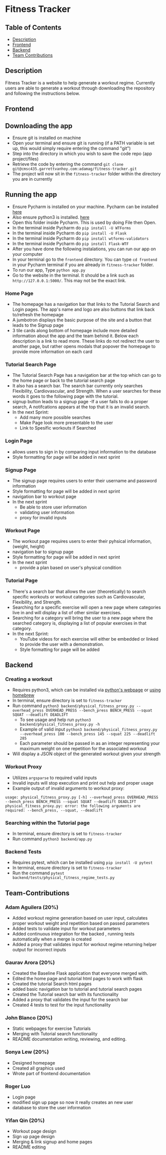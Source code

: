 # Fitness Tracker

## Table of Contents
* [Description](#description)
* [Frontend](#frontend)
* [Backend](#backend)
* [Team Contributions](#team-contributions)

## Description
Fitness Tracker is a website to help generate a workout regime. Currently users are able to generate a workout through downloading the repository and following the instructions below.

## Frontend

## Downloading the app
- Ensure git is installed on machine 
- Open your terminal and ensure git is running (if a PATH variable is set up, this would simply require entering the command "git") 
- Step into the directory in which you wish to save the code repo (app project/files)
- Retrieve the code by entering the command `git clone git@cmsc435.garrettvanhoy.com:adamag/fitness-tracker.git`
- The project will now sit in the `fitness-tracker` folder within the directory you are in currently

## Running the app
- Ensure Pycharm is installed on your machine. Pycharm can be installed [here](https://www.jetbrains.com/pycharm/download/)
- Also ensure python3 is installed. [here](https://www.python.org/downloads/)
- Open this folder inside Pycharm. This is used by doing File then Open.
- In the terminal inside Pycharm do `pip install -U WTForms`
- In the terminal inside Pycharm do `pip install -U Flask`
- In the terminal inside Pycharm do `pip install wtforms-validators`
- In the terminal inside Pycharm do `pip install Flask-WTF`
- After you have done the following instalations, you can run our app on your computer
- In your terminal go to the `frontend` directory. You can type `cd frontend` in your Pycharm terminal if you are already in `fitness-tracker` folder.
- To run our app, Type `python app.py`
- Go to the website in the terminal. It should be a link such as `http://127.0.0.1:5000/`. This may not be the exact link.

### Home Page
- The homepage has a navigation bar that links to the Tutorial Search and Login pages. The app's name and logo are also buttons that link back to/refresh the homepage
- A jumbotron displays the basic purpose of the site and a button that leads to the Signup page
- 3 tile cards along bottom of homepage include more detailed information about the app and the team behind it. Below each description is a link to read more. These links do not redirect the user to another page, but rather opens modals that popover the homepage to provide more information on each card

### Tutorial Search Page
- The Tutorial Search Page has a navigation bar at the top which can go to the home page or back to the tutorial search page
- It also has a search bar. The search bar currently only searches Flexibility, Cardiovascular, and Strength. When a user searches for these words
it goes to the following page with the tutorial.
- signup button leads to a signup page 
-If a user fails to do a proper search, A notifcations appears at the top that it is an invalid search.
- In the next Sprint:
     - Add many more possible searches
     - Make Page look more presentable to the user
     - Link to Spesific workouts if Searched

### Login Page
- allows users to sign in by comparing input information to the database
- Style formatting for page will be added in next sprint

### Signup Page
- The signup page requires users to enter their username and password information 
- Style formatting for page will be added in next sprint
- navigation bar to workout page
- In the next sprint 
     - Be able to store user information 
     - validating user information 
     - proxy for invalid inputs

### Workout Page
- The workout page requires users to enter their pyhsical information, (weight, height)
- navigation bar to signup page 
- Style formatting for page will be added in next sprint
- In the next sprint 
     - provide a plan based on user's physical condition

### Tutorial Page
- There's a search bar that allows the user (theoretically) to search specific workouts or workout categories such as Cardiovascular, Flexibility, and Strength.
- Searching for a specific exercise will open a new page where categories live in and will display a list of other similar exercises.
- Searching for a category will bring the user to a new page where the searched category is, displaying a list of popular exercises in that category.
- In the next Sprint:
     - YouTube videos for each exercise will either be embedded or linked to provide the user with a demonstration.
     - Style formatting for page will be added

## Backend

### Creating a workout
- Requires python3, which can be installed via [python's webpage](https://www.python.org/downloads/) or [using homebrew](https://docs.python-guide.org/starting/install3/osx/)
- In terminal, ensure directory is set to `fitness-tracker`
- Run command `python3 backend/physical_fitness_proxy.py --overhead_press OVERHEAD_PRESS --bench_press BENCH_PRESS --squat SQUAT --deadlift DEADLIFT`
     - To see usage and help run `python3 backend/physical_fitness_proxy.py -h`
     - Example of valid input `python3 backend/physical_fitness_proxy.py --overhead_press 100 --bench_press 145 --squat 225 --deadlift 285`
     - Each parameter should be passed in as an integer representing your maximum weight on one repetition for the associated workout
- Will display a JSON object of the generated workout given your strength

### Workout Proxy
- Utilizes `argsparse` to required valid inputs
- Invalid inputs will stop execution and print out help and proper usage
- Example output of invalid arguments to workout proxy:
```
usage: physical_fitness_proxy.py [-h] --overhead_press OVERHEAD_PRESS --bench_press BENCH_PRESS --squat SQUAT --deadlift DEADLIFT
physical_fitness_proxy.py: error: the following arguments are required: --bench_press, --squat, --deadlift
```

### Searching within the Tutorial page
- In terminal, ensure directory is set to `fitness-tracker`
- Run command `python3 backend/app.py`


### Backend Tests
- Requires pytest, which can be installed using `pip install -U pytest`
- In terminal, ensure directory is set to `fitness-tracker`
- Run the command `pytest backend/tests/physical_fitness_regime_tests.py`

## Team-Contributions

### Adam Aguilera (20%)
- Added workout regime generation based on user input, calculates proper workout weight and repetition based on passed parameters
- Added tests to validate input for workout parameters
- Added continuous integration for the backed , running tests automatically when a merge is created
- Added a proxy that validates input for workout regime returning helper output for incorrect inputs

### Gaurav Arora (20%)
- Created the Baseline Flask application that everyone merged with.
- Edited the home page and tutorial html pages to work with flask
- Created the tutorial Search html pages
- added basic navigation bar to tutorial and tutorial search pages
- Created the Tutorial search bar with its functionality 
- Added a proxy that validates the input for the search bar
- Created 4 tests to test for the input functionality
 
### John Blanco (20%)
- Static webpages for exercise Tutorials
- Merging with Tutorial search functionality
- README documentation writing, reviewing, and editing.

### Sonya Lew (20%)
- Designed homepage
- Created all graphics used
- Wrote part of frontend documentation 

### Roger Luo
- Login page
- modified sign up page so now it really creates an new user
- database to store the user information


### Yifan Qin (20%)
- Workout page design
- Sign up page design
- Merging & link signup and home pages 
- README editing
